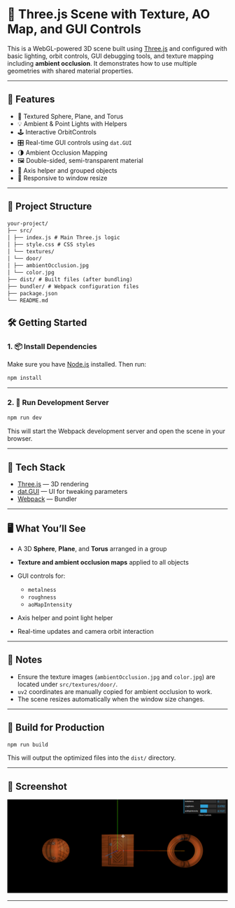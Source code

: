 # 🧪 Three.js Scene with Texture, AO Map, and GUI Controls

This is a WebGL-powered 3D scene built using [Three.js](https://threejs.org/) and configured with basic lighting, orbit controls, GUI debugging tools, and texture mapping including **ambient occlusion**. It demonstrates how to use multiple geometries with shared material properties.

---

## 🚀 Features

- 🎨 Textured Sphere, Plane, and Torus
- 💡 Ambient & Point Lights with Helpers
- 🕹️ Interactive OrbitControls
- 🎛️ Real-time GUI controls using `dat.GUI`
- 🌗 Ambient Occlusion Mapping
- 🖼️ Double-sided, semi-transparent material
- 📐 Axis helper and grouped objects
- 🔄 Responsive to window resize

---

## 📁 Project Structure

```
your-project/
├── src/
│ ├── index.js # Main Three.js logic
│ ├── style.css # CSS styles
│ └── textures/
│ └── door/
│ ├── ambientOcclusion.jpg
│ └── color.jpg
├── dist/ # Built files (after bundling)
├── bundler/ # Webpack configuration files
├── package.json
└── README.md
```

## 🛠️ Getting Started

### 1. 📦 Install Dependencies

Make sure you have [Node.js](https://nodejs.org/) installed. Then run:

```bash
npm install
```

---

### 2. 🧪 Run Development Server

```bash
npm run dev
```

This will start the Webpack development server and open the scene in your browser.

---

## 🧱 Tech Stack

- [Three.js](https://threejs.org/) — 3D rendering
- [dat.GUI](https://github.com/dataarts/dat.gui) — UI for tweaking parameters
- [Webpack](https://webpack.js.org/) — Bundler

---

## 🖥️ What You’ll See

- A 3D **Sphere**, **Plane**, and **Torus** arranged in a group
- **Texture and ambient occlusion maps** applied to all objects
- GUI controls for:

  - `metalness`
  - `roughness`
  - `aoMapIntensity`

- Axis helper and point light helper
- Real-time updates and camera orbit interaction

---

## 📝 Notes

- Ensure the texture images (`ambientOcclusion.jpg` and `color.jpg`) are located under `src/textures/door/`.
- `uv2` coordinates are manually copied for ambient occlusion to work.
- The scene resizes automatically when the window size changes.

---

## 🧼 Build for Production

```bash
npm run build
```

This will output the optimized files into the `dist/` directory.

---

## 📸 Screenshot

![alt text](image.png)

---
